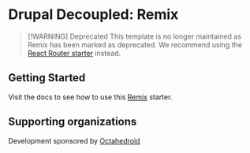 # Drupal Decoupled: Remix

> [!WARNING] Deprecated
This template is no longer maintained as Remix has been marked as deprecated. We recommend using the [React Router starter](https://drupal-decoupled.octahedroid.com/docs/getting-started/quick-start/react-router/) instead.

## Getting Started

Visit the docs to see how to use this [Remix](https://drupal-decoupled.octahedroid.com/docs/getting-started/quickstart/remix) starter.

## Supporting organizations

Development sponsored by [Octahedroid](https://octahedroid.com/)
